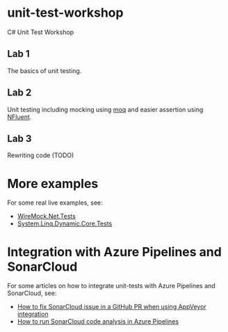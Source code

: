 # unit-test-workshop
C# Unit Test Workshop

## Lab 1
The basics of unit testing.

## Lab 2
Unit testing including mocking using [moq](https://github.com/moq/moq4) and easier assertion using [NFluent](https://github.com/tpierrain/NFluent).

## Lab 3
Rewriting code (TODO)

# More examples
For some real live examples, see:
- [WireMock.Net.Tests](https://github.com/WireMock-Net/WireMock.Net/tree/master/test/WireMock.Net.Tests)
- [System.Linq.Dynamic.Core.Tests](https://github.com/StefH/System.Linq.Dynamic.Core/tree/master/test/System.Linq.Dynamic.Core.Tests)

# Integration with Azure Pipelines and SonarCloud
For some articles on how to integrate unit-tests with Azure Pipelines and SonarCloud, see:
- [How to fix SonarCloud issue in a GitHub PR when using AppVeyor integration](https://medium.com/@stef.heyenrath/how-to-fix-sonarcloud-issue-in-a-github-pr-when-using-appveyor-integration-8909b49406b4)
- [How to run SonarCloud code analysis in Azure Pipelines](https://medium.com/@stef.heyenrath/azurepipelines-with-sonarcloud-1091f9756dac)